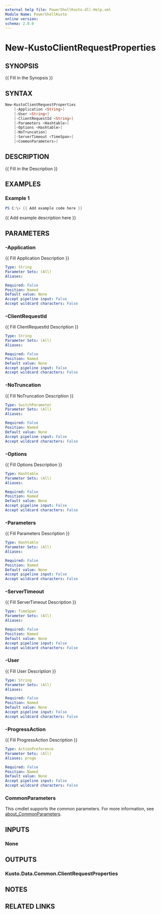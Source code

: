 ```yaml
---
external help file: PowerShellKusto.dll-Help.xml
Module Name: PowerShellKusto
online version:
schema: 2.0.0
---
```


# New-KustoClientRequestProperties

## SYNOPSIS

{{ Fill in the Synopsis }}

## SYNTAX

```powershell
New-KustoClientRequestProperties
    [-Application <String>]
    [-User <String>]
    [-ClientRequestId <String>]
    [-Parameters <Hashtable>]
    [-Options <Hashtable>]
    [-NoTruncation]
    [-ServerTimeout <TimeSpan>]
    [<CommonParameters>]
```

## DESCRIPTION

{{ Fill in the Description }}

## EXAMPLES

### Example 1

```powershell
PS C:\> {{ Add example code here }}
```

{{ Add example description here }}

## PARAMETERS

### -Application

{{ Fill Application Description }}

```yaml
Type: String
Parameter Sets: (All)
Aliases:

Required: False
Position: Named
Default value: None
Accept pipeline input: False
Accept wildcard characters: False
```

### -ClientRequestId

{{ Fill ClientRequestId Description }}

```yaml
Type: String
Parameter Sets: (All)
Aliases:

Required: False
Position: Named
Default value: None
Accept pipeline input: False
Accept wildcard characters: False
```

### -NoTruncation

{{ Fill NoTruncation Description }}

```yaml
Type: SwitchParameter
Parameter Sets: (All)
Aliases:

Required: False
Position: Named
Default value: None
Accept pipeline input: False
Accept wildcard characters: False
```

### -Options

{{ Fill Options Description }}

```yaml
Type: Hashtable
Parameter Sets: (All)
Aliases:

Required: False
Position: Named
Default value: None
Accept pipeline input: False
Accept wildcard characters: False
```

### -Parameters

{{ Fill Parameters Description }}

```yaml
Type: Hashtable
Parameter Sets: (All)
Aliases:

Required: False
Position: Named
Default value: None
Accept pipeline input: False
Accept wildcard characters: False
```

### -ServerTimeout

{{ Fill ServerTimeout Description }}

```yaml
Type: TimeSpan
Parameter Sets: (All)
Aliases:

Required: False
Position: Named
Default value: None
Accept pipeline input: False
Accept wildcard characters: False
```

### -User

{{ Fill User Description }}

```yaml
Type: String
Parameter Sets: (All)
Aliases:

Required: False
Position: Named
Default value: None
Accept pipeline input: False
Accept wildcard characters: False
```

### -ProgressAction

{{ Fill ProgressAction Description }}

```yaml
Type: ActionPreference
Parameter Sets: (All)
Aliases: proga

Required: False
Position: Named
Default value: None
Accept pipeline input: False
Accept wildcard characters: False
```

### CommonParameters

This cmdlet supports the common parameters.
For more information, see [about_CommonParameters](http://go.microsoft.com/fwlink/?LinkID=113216).

## INPUTS

### None

## OUTPUTS

### Kusto.Data.Common.ClientRequestProperties

## NOTES

## RELATED LINKS
